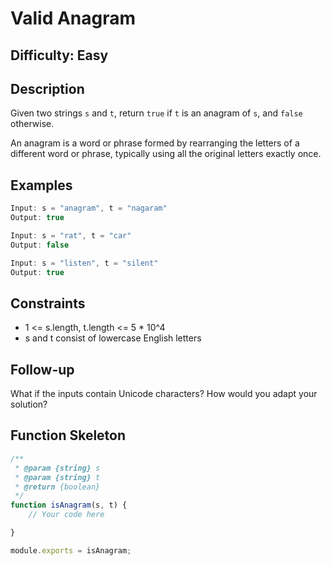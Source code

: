# Valid Anagram

## Difficulty: Easy

## Description

Given two strings `s` and `t`, return `true` if `t` is an anagram of `s`, and `false` otherwise.

An anagram is a word or phrase formed by rearranging the letters of a different word or phrase, typically using all the original letters exactly once.

## Examples

```javascript
Input: s = "anagram", t = "nagaram"
Output: true

Input: s = "rat", t = "car"
Output: false

Input: s = "listen", t = "silent"
Output: true
```

## Constraints

- 1 <= s.length, t.length <= 5 * 10^4
- s and t consist of lowercase English letters

## Follow-up

What if the inputs contain Unicode characters? How would you adapt your solution?

## Function Skeleton

```javascript
/**
 * @param {string} s
 * @param {string} t
 * @return {boolean}
 */
function isAnagram(s, t) {
    // Your code here

}

module.exports = isAnagram;
```
